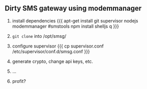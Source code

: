 ## Dirty SMS gateway using modemmanager

1. install dependencies
{{{
apt-get install git supervisor nodejs modemmanager #smstools
npm install shelljs q
}}}

2. `git clone` into /opt/smsg/

3. configure supervisor 
{{{
  cp supervisor.conf /etc/supervisor/conf.d/smsg.conf
}}}

4. generate crypto, change api keys, etc.

5. ...

6. profit?
